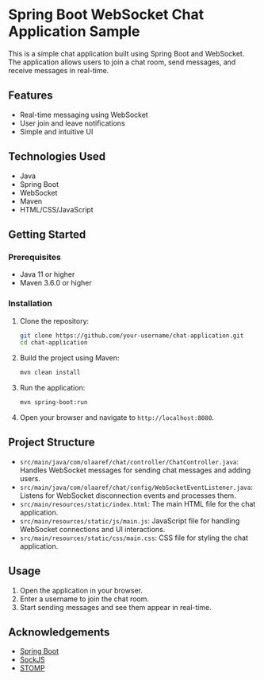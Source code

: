 # Spring Boot WebSocket Chat Application Sample

This is a simple chat application built using Spring Boot and WebSocket. The application allows users to join a chat room, send messages, and receive messages in real-time.

## Features

- Real-time messaging using WebSocket
- User join and leave notifications
- Simple and intuitive UI

## Technologies Used

- Java
- Spring Boot
- WebSocket
- Maven
- HTML/CSS/JavaScript

## Getting Started

### Prerequisites

- Java 11 or higher
- Maven 3.6.0 or higher

### Installation

1. Clone the repository:
   ```sh
   git clone https://github.com/your-username/chat-application.git
   cd chat-application
   ```

2. Build the project using Maven:
   ```sh
   mvn clean install
   ```

3. Run the application:
   ```sh
   mvn spring-boot:run
   ```

4. Open your browser and navigate to `http://localhost:8080`.

## Project Structure

- `src/main/java/com/olaaref/chat/controller/ChatController.java`: Handles WebSocket messages for sending chat messages and adding users.
- `src/main/java/com/olaaref/chat/config/WebSocketEventListener.java`: Listens for WebSocket disconnection events and processes them.
- `src/main/resources/static/index.html`: The main HTML file for the chat application.
- `src/main/resources/static/js/main.js`: JavaScript file for handling WebSocket connections and UI interactions.
- `src/main/resources/static/css/main.css`: CSS file for styling the chat application.

## Usage

1. Open the application in your browser.
2. Enter a username to join the chat room.
3. Start sending messages and see them appear in real-time.

## Acknowledgements

- [Spring Boot](https://spring.io/projects/spring-boot)
- [SockJS](https://github.com/sockjs/sockjs-client)
- [STOMP](https://stomp.github.io/)
